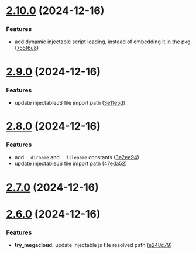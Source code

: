 # [2.10.0](https://github.com/ghoshRitesh12/aniwatch/compare/v2.9.0...v2.10.0) (2024-12-16)


### Features

* add dynamic injectable script loading, instead of embedding it in the pkg ([755f6c8](https://github.com/ghoshRitesh12/aniwatch/commit/755f6c83ad70bd21b30480ed43e5cb2786ccf6b2))



# [2.9.0](https://github.com/ghoshRitesh12/aniwatch/compare/v2.8.0...v2.9.0) (2024-12-16)


### Features

* update injectableJS file import path ([3e11e5d](https://github.com/ghoshRitesh12/aniwatch/commit/3e11e5d2b796d11c4f4aa9ca80cc0657614e5b16))



# [2.8.0](https://github.com/ghoshRitesh12/aniwatch/compare/v2.7.0...v2.8.0) (2024-12-16)


### Features

* add `__dirname` and `__filename` constants ([3e2ee94](https://github.com/ghoshRitesh12/aniwatch/commit/3e2ee944bbd7765b1d3324af32a4ac7277a5a629))
* update injectableJS file import path ([47eda52](https://github.com/ghoshRitesh12/aniwatch/commit/47eda527b2a9c004fc3e7705595d8c796fe04758))



# [2.7.0](https://github.com/ghoshRitesh12/aniwatch/compare/v2.6.0...v2.7.0) (2024-12-16)



# [2.6.0](https://github.com/ghoshRitesh12/aniwatch/compare/v2.5.0...v2.6.0) (2024-12-16)


### Features

* **try_megacloud:** update injectable js file resolved path ([e248c79](https://github.com/ghoshRitesh12/aniwatch/commit/e248c7920dc56f2eddb86464ca2907ae8efc721b))



